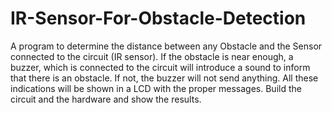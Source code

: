 # IR-Sensor-For-Obstacle-Detection
A program to determine the distance between any Obstacle and the Sensor connected to the circuit (IR sensor). If the obstacle is near enough, a buzzer, which is connected to the circuit will introduce a sound to inform that there is an obstacle. If not, the buzzer will not send anything. All these indications will be shown in a LCD with the proper messages. Build the circuit and the hardware and show the results.

